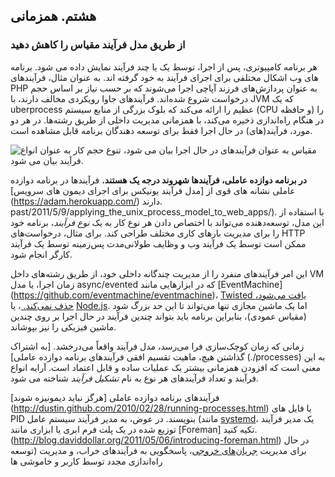 ## هشتم. همزمانی
### از طریق مدل فرآیند مقیاس را کاهش دهید

هر برنامه کامپیوتری، پس از اجرا، توسط یک یا چند فرآیند نمایش داده می شود. برنامه های وب اشکال مختلفی برای اجرای فرآیند به خود گرفته اند. به عنوان مثال، فرآیندهای PHP به عنوان پردازش‌های فرزند آپاچی اجرا می‌شوند که بر حسب نیاز بر اساس حجم درخواست شروع شده‌اند. فرآیندهای جاوا رویکردی مخالف دارند، با JVM که یک uberprocess عظیم را ارائه می‌کند که بلوک بزرگی از منابع سیستم (CPU و حافظه) را در هنگام راه‌اندازی ذخیره می‌کند، با همزمانی مدیریت داخلی از طریق رشته‌ها. در هر دو مورد، فرآیند(های) در حال اجرا فقط برای توسعه دهندگان برنامه قابل مشاهده است.

![مقیاس به عنوان فرآیندهای در حال اجرا بیان می شود، تنوع حجم کار به عنوان انواع فرآیند بیان می شود.](/images/process-types.png)

**در برنامه دوازده عاملی، فرآیندها شهروند درجه یک هستند.** فرآیندها در برنامه دوازده عاملی نشانه های قوی از [مدل فرآیند یونیکس برای اجرای دیمون های سرویس] (https://adam.herokuapp.com/) دارند. past/2011/5/9/applying_the_unix_process_model_to_web_apps/). با استفاده از این مدل، توسعه‌دهنده می‌تواند با اختصاص دادن هر نوع کار به یک *نوع فرآیند*، برنامه خود را برای مدیریت بارهای کاری مختلف طراحی کند. برای مثال، درخواست‌های HTTP ممکن است توسط یک فرآیند وب و وظایف طولانی‌مدت پس‌زمینه توسط یک فرآیند کارگر انجام شود.

این امر فرآیندهای منفرد را از مدیریت چندگانه داخلی خود، از طریق رشته‌های داخل VM زمان اجرا، یا مدل async/evented که در ابزارهایی مانند [EventMachine] (https://github.com/eventmachine/eventmachine)، [Twisted یافت می‌شود، حذف نمی‌کند. ](http://twistedmatrix.com/trac/)، یا [Node.js](http://nodejs.org/). اما یک ماشین مجازی تنها می‌تواند تا این حد بزرگ شود (مقیاس عمودی)، بنابراین برنامه باید بتواند چندین فرآیند در حال اجرا بر روی چندین ماشین فیزیکی را نیز بپوشاند.

زمانی که زمان کوچک‌سازی فرا می‌رسد، مدل فرآیند واقعاً می‌درخشد. [به اشتراک گذاشتن هیچ، ماهیت تقسیم افقی فرآیندهای برنامه دوازده عاملی] (./processes) به این معنی است که افزودن همزمانی بیشتر یک عملیات ساده و قابل اعتماد است. آرایه انواع فرآیند و تعداد فرآیندهای هر نوع به نام *تشکیل فرآیند* شناخته می شود.

فرآیندهای برنامه دوازده عاملی [هرگز نباید دیمونیزه شوند] (http://dustin.github.com/2010/02/28/running-processes.html) یا فایل های PID بنویسند. در عوض، به مدیر فرآیند سیستم عامل (مانند [systemd](https://www.freedesktop.org/wiki/Software/systemd/)، یک مدیر فرآیند توزیع شده در یک پلت فرم ابری یا ابزاری مانند [Foreman] تکیه کنید. (http://blog.daviddollar.org/2011/05/06/introducing-foreman.html) در حال توسعه) برای مدیریت [جریان‌های خروجی](./logs)، پاسخگویی به فرآیندهای خراب، و مدیریت راه‌اندازی مجدد توسط کاربر و خاموشی ها